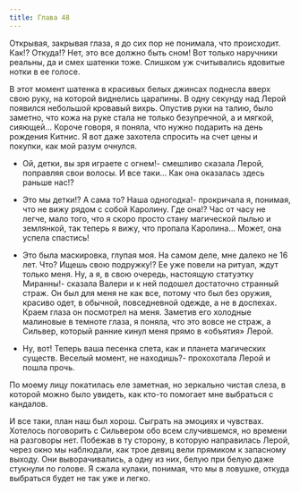 ```yaml
---
title: Глава 48
---
```


Открывая, закрывая глаза, я до сих пор не понимала, что происходит. Как!? Откуда!? Нет, это все должно быть сном! Вот
только наручники реальны, да и смех шатенки тоже. Слишком уж считывались ядовитые нотки в ее голосе.

В этот момент шатенка в красивых белых джинсах поднесла вверх свою руку, на которой виднелись царапины. В одну секунду
над Лерой появился небольшой кровавый вихрь. Опустив руки на талию, было заметно, что кожа на руке стала не только
безупречной, а и мягкой, сияющей… Короче говоря, я поняла, что нужно подарить на день рождения Китнис. Я вот даже
захотела спросить на счет цены и покупки, как мой разум очнулся.

- Ой, детки, вы зря играете с огнем!- смешливо сказала Лерой, поправляя свои волосы. И все таки… Как она оказалась здесь
  раньше нас!?

- Это мы детки!? А сама то? Наша одногодка!- прокричала я, понимая, что не вижу рядом с собой Каролину. Где она!? Час от
  часу не легче, мало того, что я скоро просто стану магической пылью и землянкой, так теперь я вижу, что пропала
  Каролина... Может, она успела спастись!

- Это была маскировка, глупая моя. На самом деле, мне далеко не 16 лет. Что? Ищешь свою подружку!? Ее уже повели на
  ритуал, ждут только меня. Ну, а я, в свою очередь, настоящую статуэтку Миранны!- сказала Валери и к ней подошел
  достаточно странный страж. Он был для меня не как все, потому что был без оружия, красиво одет, в обычной,
  повседневной одежде, а не в доспехах. Краем глаза он посмотрел на меня. Заметив его холодные малиновые в темноте
  глаза, я поняла, что это вовсе не страж, а Сильвер, который ранние кинул меня прямо в «объятия» Лерой.

- Ну, вот! Теперь ваша песенка спета, как и планета магических существ. Веселый момент, не находишь?- прохохотала Лерой
  и пошла прочь.

По моему лицу покатилась еле заметная, но зеркально чистая слеза, в которой можно было увидеть, как кто-то помогает мне
выбраться с кандалов.

И все таки, план наш был хорош. Сыграть на эмоциях и чувствах. Хотелось поговорить с Сильвером обо всем случившемся, но
времени на разговоры нет. Побежав в ту сторону, в которую направилась Лерой, через окно мы наблюдали, как трое девиц
вели прямиком к запасному выходу. Они выворачивались, а одну из них, белую при белую даже стукнули по голове. Я сжала
кулаки, понимая, что мы в ловушке, откуда выбраться будет не так уже и легко.
